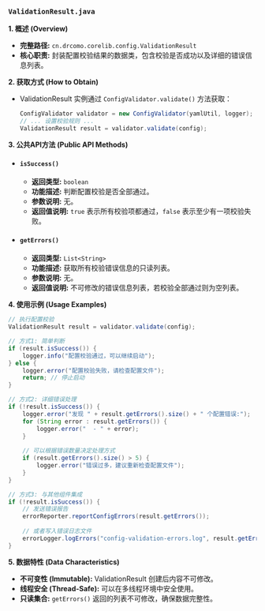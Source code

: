 ### `ValidationResult.java`

**1. 概述 (Overview)**

  * **完整路径:** `cn.drcomo.corelib.config.ValidationResult`
  * **核心职责:** 封装配置校验结果的数据类，包含校验是否成功以及详细的错误信息列表。

**2. 获取方式 (How to Obtain)**

  * ValidationResult 实例通过 `ConfigValidator.validate()` 方法获取：
    ```java
    ConfigValidator validator = new ConfigValidator(yamlUtil, logger);
    // ... 设置校验规则 ...
    ValidationResult result = validator.validate(config);
    ```

**3. 公共API方法 (Public API Methods)**

  * #### `isSuccess()`

      * **返回类型:** `boolean`
      * **功能描述:** 判断配置校验是否全部通过。
      * **参数说明:** 无。
      * **返回值说明:** `true` 表示所有校验项都通过，`false` 表示至少有一项校验失败。

  * #### `getErrors()`

      * **返回类型:** `List<String>`
      * **功能描述:** 获取所有校验错误信息的只读列表。
      * **参数说明:** 无。
      * **返回值说明:** 不可修改的错误信息列表，若校验全部通过则为空列表。

**4. 使用示例 (Usage Examples)**

```java
// 执行配置校验
ValidationResult result = validator.validate(config);

// 方式1: 简单判断
if (result.isSuccess()) {
    logger.info("配置校验通过，可以继续启动");
} else {
    logger.error("配置校验失败，请检查配置文件");
    return; // 停止启动
}

// 方式2: 详细错误处理
if (!result.isSuccess()) {
    logger.error("发现 " + result.getErrors().size() + " 个配置错误:");
    for (String error : result.getErrors()) {
        logger.error("  - " + error);
    }
    
    // 可以根据错误数量决定处理方式
    if (result.getErrors().size() > 5) {
        logger.error("错误过多，建议重新检查配置文件");
    }
}

// 方式3: 与其他组件集成
if (!result.isSuccess()) {
    // 发送错误报告
    errorReporter.reportConfigErrors(result.getErrors());
    
    // 或者写入错误日志文件
    errorLogger.logErrors("config-validation-errors.log", result.getErrors());
}
```

**5. 数据特性 (Data Characteristics)**

  * **不可变性 (Immutable):** ValidationResult 创建后内容不可修改。
  * **线程安全 (Thread-Safe):** 可以在多线程环境中安全使用。
  * **只读集合:** `getErrors()` 返回的列表不可修改，确保数据完整性。
